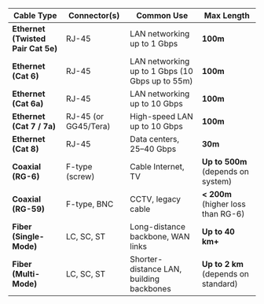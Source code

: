 | Cable Type                         | Connector(s)         | Common Use                                      | Max Length                           |
| ---------------------------------- | -------------------- | ----------------------------------------------- | ------------------------------------ |
| **Ethernet (Twisted Pair Cat 5e)** | RJ-45                | LAN networking up to 1 Gbps                     | **100m**                             |
| **Ethernet (Cat 6)**               | RJ-45                | LAN networking up to 1 Gbps (10 Gbps up to 55m) | **100m**                             |
| **Ethernet (Cat 6a)**              | RJ-45                | LAN networking up to 10 Gbps                    | **100m**                             |
| **Ethernet (Cat 7 / 7a)**          | RJ-45 (or GG45/Tera) | High-speed LAN up to 10 Gbps                    | **100m**                             |
| **Ethernet (Cat 8)**               | RJ-45                | Data centers, 25–40 Gbps                        | **30m**                              |
| **Coaxial (RG-6)**                 | F-type (screw)       | Cable Internet, TV                              | **Up to 500m** (depends on system)   |
| **Coaxial (RG-59)**                | F-type, BNC          | CCTV, legacy cable                              | **< 200m** (higher loss than RG-6)   |
| **Fiber (Single-Mode)**            | LC, SC, ST           | Long-distance backbone, WAN links               | **Up to 40 km+**                     |
| **Fiber (Multi-Mode)**             | LC, SC, ST           | Shorter-distance LAN, building backbones        | **Up to 2 km** (depends on standard) |
